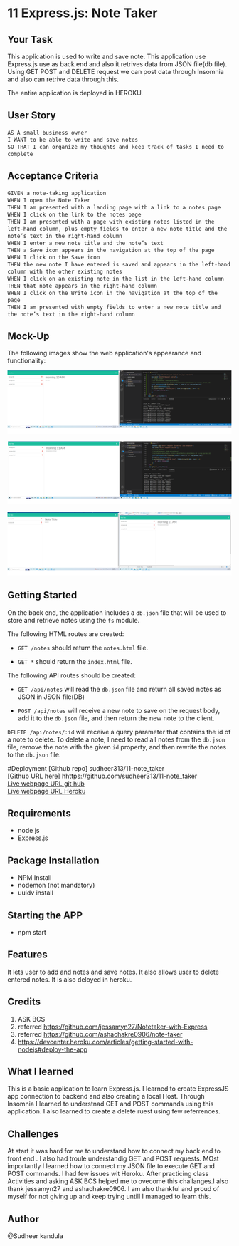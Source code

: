 # 11 Express.js: Note Taker

## Your Task

This application is used to write and save note. This application use Express.js use as back end and also it retrives data from JSON file(db file). Using GET POST and DELETE request we can post data through Insomnia and also can retrive data through this.

The entire application is deployed in HEROKU.


## User Story

```
AS A small business owner
I WANT to be able to write and save notes
SO THAT I can organize my thoughts and keep track of tasks I need to complete
```


## Acceptance Criteria

```
GIVEN a note-taking application
WHEN I open the Note Taker
THEN I am presented with a landing page with a link to a notes page
WHEN I click on the link to the notes page
THEN I am presented with a page with existing notes listed in the left-hand column, plus empty fields to enter a new note title and the note’s text in the right-hand column
WHEN I enter a new note title and the note’s text
THEN a Save icon appears in the navigation at the top of the page
WHEN I click on the Save icon
THEN the new note I have entered is saved and appears in the left-hand column with the other existing notes
WHEN I click on an existing note in the list in the left-hand column
THEN that note appears in the right-hand column
WHEN I click on the Write icon in the navigation at the top of the page
THEN I am presented with empty fields to enter a new note title and the note’s text in the right-hand column
```


## Mock-Up

The following images show the web application's appearance and functionality:

![GET Request](./Assets/note1.png)

![Post request and Get Request](./Assets/note2.png)

![delete request](./Assets/note3.png)

## Getting Started

On the back end, the application includes a `db.json` file that will be used to store and retrieve notes using the `fs` module.

The following HTML routes are created:

* `GET /notes` should return the `notes.html` file.

* `GET *` should return the `index.html` file.

The following API routes should be created:

* `GET /api/notes` will read the `db.json` file and return all saved notes as JSON in JSON file(DB)

* `POST /api/notes` will receive a new note to save on the request body, add it to the `db.json` file, and then return the new note to the client. 

`DELETE /api/notes/:id` will receive a query parameter that contains the id of a note to delete. To delete a note, I need to read all notes from the `db.json` file, remove the note with the given `id` property, and then rewrite the notes to the `db.json` file.

#Deployment
[Github repo] sudheer313/11-note_taker<br>
[Github URL here] hhttps://github.com/sudheer313/11-note_taker<br>
[Live webpage URL git hub](https://sudheer313.github.io/11-note_taker/)<br>
[Live webpage URL Heroku](https://git.heroku.com/notetakerrru.git)<br>

## Requirements  

- node js
- Express.js
## Package Installation

- NPM Install
- nodemon (not mandatory)
- uuidv install
## Starting the APP
- npm start
## Features
It lets user to add and notes and save notes. It also allows user to delete entered notes. It is also deloyed in heroku.

## Credits
1. ASK BCS
2. referred https://github.com/jessamyn27/Notetaker-with-Express
3. referred https://github.com/ashachakre0906/note-taker
4. https://devcenter.heroku.com/articles/getting-started-with-nodejs#deploy-the-app

## What I learned

This is a basic application to learn Express.js. I learned to create ExpressJS app connection to backend and also creating a local Host. Through Insomnia I learned to understnad GET and POST commands using this application. I also learned to create a delete ruest using few referrences.

## Challenges
At start it was hard for me to understand how to connect my back end to front end . I also had troule understandig GET and POST requests. MOst importantly I learned how to connect my JSON file to execute GET and POST commands. I had few issues wit Heroku.  After practicing class Activities and asking ASK BCS helped me to ovecome this challanges.I also thank jessamyn27 and ashachakre0906.
I am also thankful and proud of myself for not giving up and keep trying untill I managed to learn this.

## Author

@Sudheer kandula










